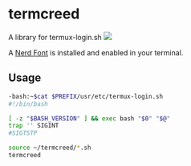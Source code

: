 # termcreed
A library for termux-login.sh
<a href="https://asciinema.org/a/UZPoC6PqFApLTadT1aO8n7ek6" target="_blank"><img src="https://asciinema.org/a/UZPoC6PqFApLTadT1aO8n7ek6.svg" /></a>

A <a href="https://www.nerdfonts.com">Nerd Font</a> is installed and enabled in your terminal.

## Usage

```sh
-bash:~$cat $PREFIX/usr/etc/termux-login.sh
#!/bin/bash

[ -z "$BASH_VERSION" ] && exec bash "$0" "$@"
trap '' SIGINT
#SIGTSTP

source ~/termcreed/*.sh
termcreed
```

